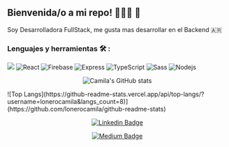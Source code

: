 ## Bienvenida/o a mi repo! 👩🏽‍💻 🚀
<p>

Soy Desarrolladora FullStack, me gusta mas desarrollar en el Backend 🇦🇷 
  
### Lenguajes y herramientas 🛠️ :
<p>
  <img alt"JavaScript" src="https://img.shields.io/badge/JavaScript-orange"/>
  <img alt="React" src="https://img.shields.io/badge/-React-45b8d8?style=flat-square&logo=react&logoColor=white" />
  <img alt="Firebase" src="https://img.shields.io/badge/-Firebase-FFA611?style=flat-square&logo=firebase&logoColor=white" />
  <img alt="Express" src="https://img.shields.io/badge/-Express-1B1B1B?style=flat-square&logo=express&logoColor=white%22" />
  <img alt="TypeScript" src="https://img.shields.io/badge/-TypeScript-007ACC?style=flat-square&logo=typescript&logoColor=white" />
  <img alt="Sass" src="https://img.shields.io/badge/-Sass-CD6799?style=flat-square&logo=sass&logoColor=white" />
  <img alt="Nodejs" src="https://img.shields.io/badge/-Nodejs-43853d?style=flat-square&logo=Node.js&logoColor=white" />
<p>
  
  
  
</p>
<div align="center">
  
 ![Camila's GitHub stats](https://github-readme-stats.vercel.app/api?username=lonerocamila&show_icons=true&theme=dracula)

</div>
 ![Top Langs](https://github-readme-stats.vercel.app/api/top-langs/?username=lonerocamila&langs_count=8)](https://github.com/lonerocamila/github-readme-stats)
 <div align="center">
  <p>
    
  [![Linkedin Badge](https://img.shields.io/badge/-LinkedIn-0e76a8?style=flat-square&logo=Linkedin&logoColor=white)](https://www.linkedin.com/in/camila-lo-nero-09bbaa1b8/)
  
  [![Medium Badge](https://img.shields.io/badge/medium-%2312100E.svg?&style=for-square&logo=medium&logoColor=white)](https://medium.com/@lonerocamila)
<p>
</div>




<!--
**lonerocamila/lonerocamila** is a ✨ _special_ ✨ repository because its `README.md` (this file) appears on your GitHub profile.



